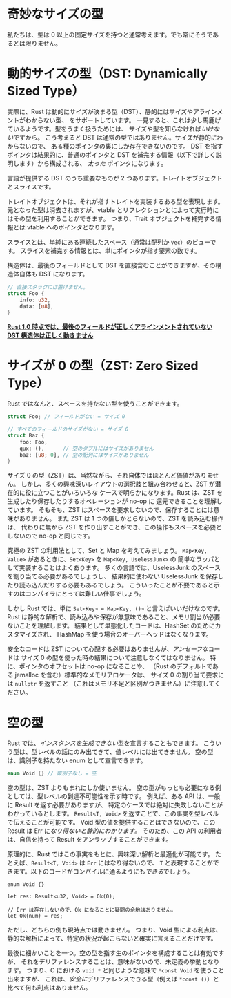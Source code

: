 <!--
# Exotically Sized Types
-->

# 奇妙なサイズの型

<!--
Most of the time, we think in terms of types with a fixed, positive size. This
is not always the case, however.
-->

私たちは、型は 0 以上の固定サイズを持つと通常考えます。でも常にそうであるとは限りません。


<!--
# Dynamically Sized Types (DSTs)
-->

# 動的サイズの型（DST: Dynamically Sized Type）

<!--
Rust in fact supports Dynamically Sized Types (DSTs): types without a statically
known size or alignment. On the surface, this is a bit nonsensical: Rust *must*
know the size and alignment of something in order to correctly work with it! In
this regard, DSTs are not normal types. Due to their lack of a statically known
size, these types can only exist behind some kind of pointer. Any pointer to a
DST consequently becomes a *fat* pointer consisting of the pointer and the
information that "completes" them (more on this below).
-->

実際に、Rust は動的にサイズが決まる型（DST）、静的にはサイズやアラインメントがわからない型、
をサポートしています。
一見すると、これは少し馬鹿げているようです。型をうまく扱うためには、
サイズや型を知らなければ*いけない*ですから。
こう考えると DST は通常の型ではありません。サイズが静的にわからないので、
ある種のポインタの裏にしか存在できないのです。
DST を指すポインタは結果的に、普通のポインタと DST を補完する情報（以下で詳しく説明します）から構成される、
*太った* ポインタになります。

<!--
There are two major DSTs exposed by the language: trait objects, and slices.
-->

言語が提供する DST のうち重要なものが 2 つあります。トレイトオブジェクトとスライスです。

<!--
A trait object represents some type that implements the traits it specifies.
The exact original type is *erased* in favor of runtime reflection
with a vtable containing all the information necessary to use the type.
This is the information that completes a trait object: a pointer to its vtable.
-->

トレイトオブジェクトは、それが指すトレイトを実装するある型を表現します。
元となった型は消去されますが、vtable とリフレクションとによって実行時にはその型を利用することができます。
つまり、Trait オブジェクトを補完する情報とは vtable へのポインタとなります。

<!--
A slice is simply a view into some contiguous storage -- typically an array or
`Vec`. The information that completes a slice is just the number of elements
it points to.
-->

スライスとは、単純にある連続したスペース（通常は配列か `Vec`）のビューです。
スライスを補完する情報とは、単にポインタが指す要素の数です。

<!--
Structs can actually store a single DST directly as their last field, but this
makes them a DST as well:
-->

構造体は、最後のフィールドとして DST を直接含むことができますが、その構造体自体も DST になります。

```rust
// 直接スタックには置けません。
struct Foo {
    info: u32,
    data: [u8],
}
```

<!--
**NOTE: [As of Rust 1.0 struct DSTs are broken if the last field has
a variable position based on its alignment][dst-issue].**
-->

**[Rust 1.0 時点では、最後のフィールドが正しくアラインメントされていない DST 構造体は正しく動きません][dst-issue]**


<!--
# Zero Sized Types (ZSTs)
-->

# サイズが 0 の型（ZST: Zero Sized Type）

<!--

Rust actually allows types to be specified that occupy no space:
-->

Rust ではなんと、スペースを持たない型を使うことができます。

```rust
struct Foo; // フィールドがない = サイズ 0

// すべてのフィールドのサイズがない = サイズ 0
struct Baz {
    foo: Foo,
    qux: (),      // 空のタプルにはサイズがありません
    baz: [u8; 0], // 空の配列にはサイズがありません
}
```

<!--
On their own, Zero Sized Types (ZSTs) are, for obvious reasons, pretty useless.
However as with many curious layout choices in Rust, their potential is realized
in a generic context: Rust largely understands that any operation that  produces
or stores a ZST can be reduced to a no-op. First off, storing it  doesn't even
make sense -- it doesn't occupy any space. Also there's only one  value of that
type, so anything that loads it can just produce it from the  aether -- which is
also a no-op since it doesn't occupy any space.
-->

サイズ 0 の型（ZST）は、当然ながら、それ自体ではほとんど価値がありません。
しかし、多くの興味深いレイアウトの選択肢と組み合わせると、ZST が潜在的に役に立つことがいろいろな
ケースで明らかになります。Rust は、ZST を生成したり保存したりするオペレーションが no-op に
還元できることを理解しています。
そもそも、ZST はスペースを要求しないので、保存することには意味がありません。
また ZST は 1 つの値しかとらないので、ZST を読み込む操作は、
代わりに無から ZST を作り出すことができ、この操作もスペースを必要としないので no-op と同じです。

<!--
One of the most extreme example's of this is Sets and Maps. Given a
`Map<Key, Value>`, it is common to implement a `Set<Key>` as just a thin wrapper
around `Map<Key, UselessJunk>`. In many languages, this would necessitate
allocating space for UselessJunk and doing work to store and load UselessJunk
only to discard it. Proving this unnecessary would be a difficult analysis for
the compiler.
-->

究極の ZST の利用法として、Set と Map を考えてみましょう。
`Map<Key, Value>` があるときに、`Set<Key>` を `Map<Key, UselessJunk>` の
簡単なラッパとして実装することはよくあります。
多くの言語では、UselessJunk のスペースを割り当てる必要があるでしょうし、
結果的に使わない UselessJunk を保存したり読み込んだりする必要もあるでしょう。
こういったことが不要であると示すのはコンパイラにとっては難しい仕事でしょう。

<!--
However in Rust, we can just say that  `Set<Key> = Map<Key, ()>`. Now Rust
statically knows that every load and store is useless, and no allocation has any
size. The result is that the monomorphized code is basically a custom
implementation of a HashSet with none of the overhead that HashMap would have to
support values.
-->

しかし Rust では、単に `Set<Key> = Map<Key, ()>` と言えばいいだけなのです。
Rust は静的な解析で、読み込みや保存が無意味であること、メモリ割当が必要ないことを理解します。
結果として単態化したコードは、HashSet のためにカスタマイズされ、
HashMap を使う場合のオーバーヘッドはなくなります。

<!--
Safe code need not worry about ZSTs, but *unsafe* code must be careful about the
consequence of types with no size. In particular, pointer offsets are no-ops,
and standard allocators (including jemalloc, the one used by default in Rust)
may return `nullptr` when a zero-sized allocation is requested, which is
indistinguishable from out of memory.
-->

安全なコードは ZST について心配する必要はありませんが、*アンセーフな*コードは
サイズ 0 の型を使った時の結果について注意しなくてはなりません。
特に、ポインタのオフセットは no-op になることや、
（Rust のデフォルトである jemalloc を含む）標準的なメモリアロケータは、
サイズ 0 の割り当て要求には `nullptr` を返すこと
（これはメモリ不足と区別がつきません）に注意してください。

<!--
# Empty Types
-->

# 空の型

<!--
Rust also enables types to be declared that *cannot even be instantiated*. These
types can only be talked about at the type level, and never at the value level.
Empty types can be declared by specifying an enum with no variants:
-->

Rust では、*インスタンスを生成できない*型を宣言することもできます。
こういう型は、型レベルの話にのみ出てきて、値レベルには出てきません。
空の型は、識別子を持たない enum として宣言できます。

```rust
enum Void {} // 識別子なし = 空
```

<!--
Empty types are even more marginal than ZSTs. The primary motivating example for
Void types is type-level unreachability. For instance, suppose an API needs to
return a Result in general, but a specific case actually is infallible. It's
actually possible to communicate this at the type level by returning a
`Result<T, Void>`. Consumers of the API can confidently unwrap such a Result
knowing that it's *statically impossible* for this value to be an `Err`, as
this would require providing a value of type `Void`.
-->

空の型は、ZST よりもまれにしか使いません。
空の型がもっとも必要になる例としては、型レベルの到達不可能性を示す時です。
例えば、ある API は、一般に Result を返す必要がありますが、
特定のケースでは絶対に失敗しないことがわかっているとします。
`Result<T, Void>` を返すことで、この事実を型レベルで伝えることが可能です。
Void 型の値を提供することはできないので、この Result は Err に*なり得ないと静的にわかります*。
そのため、この API の利用者は、自信を持って Result をアンラップすることができます。

<!--
In principle, Rust can do some interesting analyses and optimizations based
on this fact. For instance, `Result<T, Void>` could be represented as just `T`,
because the `Err` case doesn't actually exist. The following *could* also
compile:
-->

原理的に、Rust ではこの事実をもとに、興味深い解析と最適化が可能です。
たとえば、`Result<T, Void>` は `Err` にはなり得ないので、
`T` と表現することができます。以下のコードがコンパイルに通るようにも*できる*でしょう。

```rust,ignore
enum Void {}

let res: Result<u32, Void> = Ok(0);

// Err は存在しないので、Ok になることに疑問の余地はありません。
let Ok(num) = res;
```

<!--
But neither of these tricks work today, so all Void types get you is
the ability to be confident that certain situations are statically impossible.
-->

ただし、どちらの例も現時点では動きません。
つまり、Void 型による利点は、静的な解析によって、特定の状況が起こらないと確実に言えることだけです。

<!--
One final subtle detail about empty types is that raw pointers to them are
actually valid to construct, but dereferencing them is Undefined Behavior
because that doesn't actually make sense. That is, you could model C's `void *`
type with `*const Void`, but this doesn't necessarily gain anything over using
e.g. `*const ()`, which *is* safe to randomly dereference.
-->

最後に細かいことを一つ。空の型を指す生のポインタを構成することは有効ですが、
それをデリファレンスすることは、意味がないので、未定義の挙動となります。
つまり、C における `void *` と同じような意味で `*const Void` を使うこと出来ますが、
これは、*安全に*デリファレンスできる型（例えば `*const ()`）と比べて何も利点はありません。


[dst-issue]: https://github.com/rust-lang/rust/issues/26403
